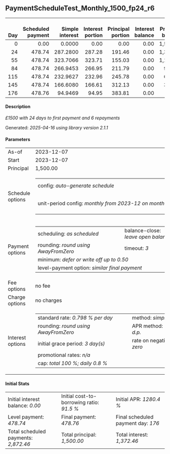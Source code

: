 <h2>PaymentScheduleTest_Monthly_1500_fp24_r6</h2>
<table>
    <thead style="vertical-align: bottom;">
        <th style="text-align: right;">Day</th>
        <th style="text-align: right;">Scheduled payment</th>
        <th style="text-align: right;">Simple interest</th>
        <th style="text-align: right;">Interest portion</th>
        <th style="text-align: right;">Principal portion</th>
        <th style="text-align: right;">Interest balance</th>
        <th style="text-align: right;">Principal balance</th>
        <th style="text-align: right;">Total simple interest</th>
        <th style="text-align: right;">Total interest</th>
        <th style="text-align: right;">Total principal</th>
    </thead>
    <tr style="text-align: right;">
        <td class="ci00">0</td>
        <td class="ci01" style="white-space: nowrap;">0.00</td>
        <td class="ci02">0.0000</td>
        <td class="ci03">0.00</td>
        <td class="ci04">0.00</td>
        <td class="ci05">0.00</td>
        <td class="ci06">1,500.00</td>
        <td class="ci07">0.0000</td>
        <td class="ci08">0.00</td>
        <td class="ci09">0.00</td>
    </tr>
    <tr style="text-align: right;">
        <td class="ci00">24</td>
        <td class="ci01" style="white-space: nowrap;">478.74</td>
        <td class="ci02">287.2800</td>
        <td class="ci03">287.28</td>
        <td class="ci04">191.46</td>
        <td class="ci05">0.00</td>
        <td class="ci06">1,308.54</td>
        <td class="ci07">287.2800</td>
        <td class="ci08">287.28</td>
        <td class="ci09">191.46</td>
    </tr>
    <tr style="text-align: right;">
        <td class="ci00">55</td>
        <td class="ci01" style="white-space: nowrap;">478.74</td>
        <td class="ci02">323.7066</td>
        <td class="ci03">323.71</td>
        <td class="ci04">155.03</td>
        <td class="ci05">0.00</td>
        <td class="ci06">1,153.51</td>
        <td class="ci07">610.9866</td>
        <td class="ci08">610.99</td>
        <td class="ci09">346.49</td>
    </tr>
    <tr style="text-align: right;">
        <td class="ci00">84</td>
        <td class="ci01" style="white-space: nowrap;">478.74</td>
        <td class="ci02">266.9453</td>
        <td class="ci03">266.95</td>
        <td class="ci04">211.79</td>
        <td class="ci05">0.00</td>
        <td class="ci06">941.72</td>
        <td class="ci07">877.9319</td>
        <td class="ci08">877.94</td>
        <td class="ci09">558.28</td>
    </tr>
    <tr style="text-align: right;">
        <td class="ci00">115</td>
        <td class="ci01" style="white-space: nowrap;">478.74</td>
        <td class="ci02">232.9627</td>
        <td class="ci03">232.96</td>
        <td class="ci04">245.78</td>
        <td class="ci05">0.00</td>
        <td class="ci06">695.94</td>
        <td class="ci07">1,110.8946</td>
        <td class="ci08">1,110.90</td>
        <td class="ci09">804.06</td>
    </tr>
    <tr style="text-align: right;">
        <td class="ci00">145</td>
        <td class="ci01" style="white-space: nowrap;">478.74</td>
        <td class="ci02">166.6080</td>
        <td class="ci03">166.61</td>
        <td class="ci04">312.13</td>
        <td class="ci05">0.00</td>
        <td class="ci06">383.81</td>
        <td class="ci07">1,277.5026</td>
        <td class="ci08">1,277.51</td>
        <td class="ci09">1,116.19</td>
    </tr>
    <tr style="text-align: right;">
        <td class="ci00">176</td>
        <td class="ci01" style="white-space: nowrap;">478.76</td>
        <td class="ci02">94.9469</td>
        <td class="ci03">94.95</td>
        <td class="ci04">383.81</td>
        <td class="ci05">0.00</td>
        <td class="ci06">0.00</td>
        <td class="ci07">1,372.4496</td>
        <td class="ci08">1,372.46</td>
        <td class="ci09">1,500.00</td>
    </tr>
</table>
<h4>Description</h4>
<p><i>£1500 with 24 days to first payment and 6 repayments</i></p>
<p>Generated: <i>2025-04-16 using library version 2.1.1</i></p>
<h4>Parameters</h4>
<table>
    <tr>
        <td>As-of</td>
        <td>2023-12-07</td>
    </tr>
    <tr>
        <td>Start</td>
        <td>2023-12-07</td>
    </tr>
    <tr>
        <td>Principal</td>
        <td>1,500.00</td>
    </tr>
    <tr>
        <td>Schedule options</td>
        <td>
            <table>
                <tr>
                    <td>config: <i>auto-generate schedule</i></td>
                    <td>payment count: <i>6</i></td>
                </tr>
                <tr>
                    <td style="white-space: nowrap;">unit-period config: <i>monthly from 2023-12 on month-end</i></td>
                    <td>max duration: <i>unlimited</i></td>
                </tr>
            </table>
        </td>
    </tr>
    <tr>
        <td>Payment options</td>
        <td>
            <table>
                <tr>
                    <td>scheduling: <i>as scheduled</i></td>
                    <td>balance-close: <i>leave&nbsp;open&nbsp;balance</i></td>
                </tr>
                <tr>
                    <td>rounding: <i>round using AwayFromZero</i></td>
                    <td>timeout: <i>3</i></td>
                </tr>
                <tr>
                    <td colspan='2'>minimum: <i>defer&nbsp;or&nbsp;write&nbsp;off&nbsp;up&nbsp;to&nbsp;0.50</i></td>
                </tr>
                <tr>
                    <td colspan='2'>level-payment option: <i>similar&nbsp;final&nbsp;payment</i></td>
                </tr>
            </table>
        </td>
    </tr>
    <tr>
        <td>Fee options</td>
        <td>no fee
        </td>
    </tr>
    <tr>
        <td>Charge options</td>
        <td>no charges
        </td>
    </tr>
    <tr>
        <td>Interest options</td>
        <td>
            <table>
                <tr>
                    <td>standard rate: <i>0.798 % per day</i></td>
                    <td>method: <i>simple</i></td>
                </tr>
                <tr>
                    <td>rounding: <i>round using AwayFromZero</i></td>
                    <td>APR method: <i>UK FCA to 1 d.p.</i></td>
                </tr>
                <tr>
                    <td>initial grace period: <i>3 day(s)</i></td>
                    <td>rate on negative balance: <i>zero</i></td>
                </tr>
                <tr>
                    <td colspan="2">promotional rates: <i><i>n/a</i></i></td>
                </tr>
                <tr>
                    <td colspan="2">cap: <i>total 100 %; daily 0.8 %</td>
                </tr>
            </table>
        </td>
    </tr>
</table>
<h4>Initial Stats</h4>
<table>
    <tr>
        <td>Initial interest balance: <i>0.00</i></td>
        <td>Initial cost-to-borrowing ratio: <i>91.5 %</i></td>
        <td>Initial APR: <i>1280.4 %</i></td>
    </tr>
    <tr>
        <td>Level payment: <i>478.74</i></td>
        <td>Final payment: <i>478.76</i></td>
        <td>Final scheduled payment day: <i>176</i></td>
    </tr>
    <tr>
        <td>Total scheduled payments: <i>2,872.46</i></td>
        <td>Total principal: <i>1,500.00</i></td>
        <td>Total interest: <i>1,372.46</i></td>
    </tr>
</table>
